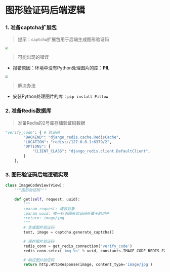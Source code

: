 # 图形验证码后端逻辑

### 1. 准备captcha扩展包

> 提示：`captcha`扩展包用于后端生成图形验证码

<img src="/user-verification-code/images/03准备captcha扩展包.png" style="zoom:50%">

> 可能出现的错误
* 报错原因：环境中没有Python处理图片的库：**PIL**

<img src="/user-verification-code/images/04安装PIL.png" style="zoom:50%">

> 解决办法
* 安装Python处理图片的库：`pip install Pillow`

### 2. 准备Redis数据库

> 准备Redis的2号库存储验证码数据

```python
"verify_code": { # 验证码
        "BACKEND": "django_redis.cache.RedisCache",
        "LOCATION": "redis://127.0.0.1:6379/2",
        "OPTIONS": {
            "CLIENT_CLASS": "django_redis.client.DefaultClient",
        }
    },
```

### 3. 图形验证码后端逻辑实现

```python
class ImageCodeView(View):
    """图形验证码"""

    def get(self, request, uuid):
        """
        :param request: 请求对象
        :param uuid: 唯一标识图形验证码所属于的用户
        :return: image/jpg
        """
        # 生成图片验证码
        text, image = captcha.generate_captcha()

        # 保存图片验证码
        redis_conn = get_redis_connection('verify_code')
        redis_conn.setex('img_%s' % uuid, constants.IMAGE_CODE_REDIS_EXPIRES, text)

        # 响应图片验证码
        return http.HttpResponse(image, content_type='image/jpg')
```